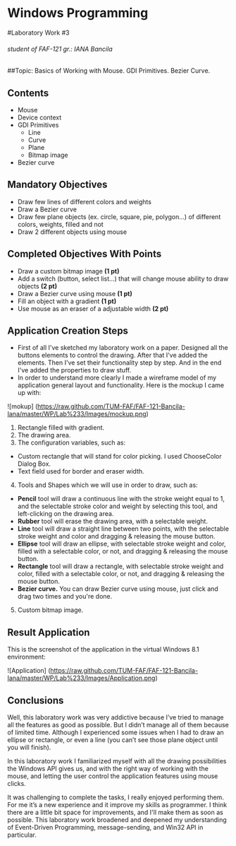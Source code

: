 Windows Programming
=====================
#Laboratory Work #3
###### student of FAF-121 gr.: IANA Bancila

##Topic: Basics of Working with Mouse. GDI Primitives. Bezier Curve.

Contents
--------
* Mouse
* Device context
* GDI Primitives
  * Line
  * Curve
  * Plane
  * Bitmap image
* Bezier curve

Mandatory Objectives
--------------------
* Draw few lines of different colors and weights
* Draw a Bezier curve
* Draw few plane objects (ex. circle, square, pie, polygon...) of different colors, weights, filled and not
* Draw 2 different objects using mouse

Completed Objectives With Points
-----------------------------------
* Draw a custom bitmap image **(1 pt)**
* Add a switch (button, select list...) that will change mouse ability to draw objects **(2 pt)**
* Draw a Bezier curve using mouse **(1 pt)**
* Fill an object with a gradient **(1 pt)**
* Use mouse as an eraser of a adjustable width **(2 pt)**

Application Creation Steps
--------------------------
*	First of all I've sketched my laboratory work on a paper. Designed all the buttons elements to control the drawing. After that I've added the elements. Then I've set their functionality step by step. And in the end I've added the properties to draw stuff.
*	In order to understand more clearly I made a wireframe model of my application general layout and functionality. Here is the mockup I came up with:

![mokup] (https://raw.github.com/TUM-FAF/FAF-121-Bancila-Iana/master/WP/Lab%233/Images/mockup.png)

1.	Rectangle filled with gradient.
2.	The drawing area.
3.	The configuration variables, such as:
   *	Custom rectangle that will stand for color picking. I used ChooseColor Dialog Box.
   *	Text field used for border and eraser width.
4.	Tools and Shapes which we will use in order to draw, such as:
   *	**Pencil** tool will draw a continuous line with the stroke weight equal to 1, and the selectable stroke color and weight by selecting this tool, and left-clicking on the drawing area.
   *	**Rubber** tool will erase the drawing area, with a selectable weight.
   *	**Line** tool will draw a straight line between two points, with the selectable stroke weight and color and dragging & releasing the mouse button.
   *	**Ellipse** tool will draw an ellipse, with selectable stroke weight and color, filled with a selectable color, or not, and dragging & releasing the mouse button.
   *	**Rectangle** tool will draw a rectangle, with selectable stroke weight and color, filled with a selectable color, or not, and dragging & releasing the mouse button.
   *	**Bezier curve.** You can draw Bezier curve using mouse, just click and drag two times and you're done.
5.	Custom bitmap image.

Result Application
------------------
This is the screenshot of the application in the virtual Windows 8.1 environment: 

![Application] (https://raw.github.com/TUM-FAF/FAF-121-Bancila-Iana/master/WP/Lab%233/Images/Application.png)

Conclusions
-----------

Well, this laboratory work was very addictive because I’ve tried to manage all the features as good as possible. But I didn’t manage all of them because of limited time. Although I experienced some issues when I had to draw an ellipse or rectangle, or even a line (you can’t see those plane object until you will finish). 

In this laboratory work I familiarized myself with all the drawing possibilities the Windows API gives us, and with the right way of working with the mouse, and letting the user control the application features using mouse clicks. 

It was challenging to complete the tasks, I really enjoyed performing them. For me it’s a new experience and it improve my skills as programmer.  I think there are a little bit space for improvements, and I'll make them as soon as possible. This laboratory work broadened and deepened my understanding of Event-Driven Programming, message-sending, and Win32 API in particular. 


